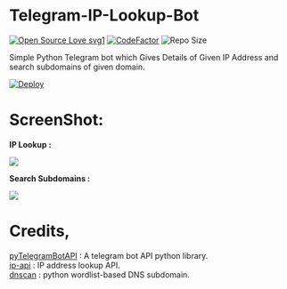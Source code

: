 # Telegram-IP-Lookup-Bot

[![Open Source Love svg1](https://badges.frapsoft.com/os/v1/open-source.png?v=103)](https://github.com/itsAPK/Telegram-IP-Lookup-Bot)
[![CodeFactor](https://www.codefactor.io/repository/github/itsAPK/Telegram-IP-Lookup-Bot/badge?&style=flat-square)](https://www.codefactor.io/repository/github/code-rgb/userge-x)
![Repo Size](https://img.shields.io/github/repo-size/itsAPK/Telegram-IP-Lookup-Bot?style=flat-square)

Simple Python Telegram bot which Gives Details of Given IP Address and search subdomains of given domain.

[![Deploy](https://www.herokucdn.com/deploy/button.svg)](https://heroku.com/deploy)

# ScreenShot:
<b>IP Lookup :</b>

<img src="https://github.com/itsAPK/Telegram-IP-Lookup-Bot/blob/master/Screenshot%20(791).png">

<b>Search Subdomains :</b>

<img src="https://github.com/itsAPK/Telegram-IP-Lookup-Bot/blob/master/Screenshot%20(803).png">

# Credits,

[pyTelegramBotAPI](https://github.com/eternnoir/pyTelegramBotAPI) : A telegram bot API python library.<br/>
[ip-api](http://ip-api.com) : IP address lookup API.<br/>
[dnscan](https://github.com/rbsec/dnscan.git) : python wordlist-based DNS subdomain.
